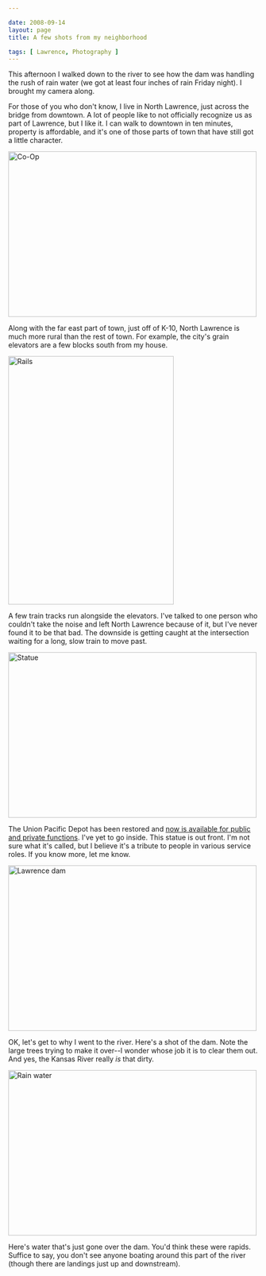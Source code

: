 ```yaml
--- 

date: 2008-09-14
layout: page
title: A few shots from my neighborhood

tags: [ Lawrence, Photography ]
---
```

This afternoon I walked down to the river to see how the dam was handling the rush of rain water (we got at least four inches of rain Friday night). I brought my camera along.

For those of you who don't know, I live in North Lawrence, just across the bridge from downtown. A lot of people like to not officially recognize us as part of Lawrence, but I like it. I can walk to downtown in ten minutes, property is affordable, and it's one of those parts of town that have still got a little character.

<p>
<a href="http://www.flickr.com/photos/rockchalk/2856987940/" title="Co-Op by ruralocity, on Flickr"><img src="https://farm4.static.flickr.com/3153/2856987940_c3fc49ffef.jpg" width="500" height="333" alt="Co-Op" /></a>
</p>

Along with the far east part of town, just off of K-10, North Lawrence is much more rural than the rest of town. For example, the city's grain elevators are a few blocks south from my house.

<p>
<a href="http://www.flickr.com/photos/rockchalk/2856157049/" title="Rails by ruralocity, on Flickr"><img src="https://farm4.static.flickr.com/3211/2856157049_eeee863e08.jpg" width="333" height="500" alt="Rails" /></a>
</p>

A few train tracks run alongside the elevators. I've talked to one person who couldn't take the noise and left North Lawrence because of it, but I've never found it to be that bad. The downside is getting caught at the intersection waiting for a long, slow train to move past.

<p>
<a href="http://www.flickr.com/photos/rockchalk/2856988548/" title="Statue by ruralocity, on Flickr"><img src="https://farm4.static.flickr.com/3212/2856988548_92ea41e210.jpg" width="500" height="333" alt="Statue" /></a>
</p>

The Union Pacific Depot has been restored and <a href="http://www.lprd.org/recreationfacilities/depot.shtml">now is available for public and private functions</a>. I've yet to go inside. This statue is out front. I'm not sure what it's called, but I believe it's a tribute to people in various service roles. If you know more, let me know.

<p>
<a href="http://www.flickr.com/photos/rockchalk/2856156691/" title="Lawrence dam by ruralocity, on Flickr"><img src="https://farm4.static.flickr.com/3241/2856156691_d746f845dd.jpg" width="500" height="333" alt="Lawrence dam" /></a>
</p>

OK, let's get to why I went to the river. Here's a shot of the dam. Note the large trees trying to make it over--I wonder whose job it is to clear them out. And yes, the Kansas River really <em>is</em> that dirty.

<p>
<a href="http://www.flickr.com/photos/rockchalk/2856988440/" title="Rain water by ruralocity, on Flickr"><img src="https://farm4.static.flickr.com/3166/2856988440_555146eabf.jpg" width="500" height="333" alt="Rain water" /></a>
</p>

Here's water that's just gone over the dam. You'd think these were rapids. Suffice to say, you don't see anyone boating around this part of the river (though there are landings just up and downstream).
